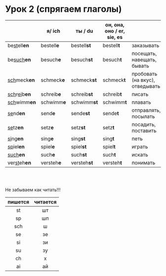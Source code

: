 # Урок 2 (спрягаем глаголы)


| | я/ ich | ты / du | он, она, оно / er, sie, es | |
|-|-|-|-|-|
| be<u>st</u>ell**en**        | bestell**e** | bestell**st** | bestell**t** | заказывать |
| be<u>su</u><u>ch</u>**en**  | besuch**e**  | besuch**st**  | besuch**t**  | посещать, навещать, бывать |
| <u>sch</u>meck**en**        | schmeck**e** | schmeck**st** | schmeck**t** | пробовать (на вкус), отведывать |
| <u>sch</u>r<u>ei</u>b**en** | schreib**e** | schreib**st** | schreib**t** | писать |
| <u>sch</u>wimm**en**        | schwimm**e** | schwimm**st** | schwimm**t** | плавать |
| <u>se</u>nd**en**           | send**e**    | sende**st**   | sende**t**   | отправлять, посылать |
| <u>se</u>tz**en**           | setz**e**    | setz**st**    | setz**t**    | посадить, поставить |
| <u>si</u>ng**en**           | sing**e**    | sing**st**    | sing**t**    | петь |
| <u>sp</u>iel**en**          | spiel**e**   | spiel**st**   | spiel**t**   | играть |
| <u>su</u><u>ch</u>**en**    | such**e**    | such**st**    | such**t**    | искать |
| ver<u>st</u>eh**en**        | versteh**e** | versteh**st** | versteh**t** | понимать |

<br/>
<br/>

Не забываем как читать!!!

| пишется | читается |
|:-:|:-:|
| st | шт |
| sp | шп |
| sch | ш |
| se | зе |
| si | зи |
| su | зу |
| ch | х |
| ai | ай |

